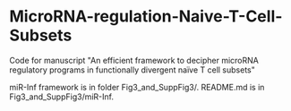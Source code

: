 # MicroRNA-regulation-Naive-T-Cell-Subsets
Code for manuscript "An efficient framework to decipher microRNA regulatory programs in functionally divergent naïve T cell subsets"

miR-Inf framework is in folder Fig3_and_SuppFig3/. README.md is in Fig3_and_SuppFig3/miR-Inf.
